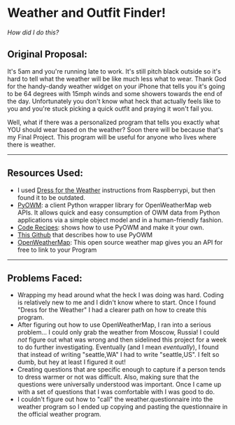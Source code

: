 # Weather and Outfit Finder!
*How did I do this?*

## **Original Proposal:**

It's 5am and you're running late to work. It's still pitch black outside so it's hard to tell what the weather will be like much less what to wear. Thank God for the handy-dandy weather widget on your iPhone that tells you it's going to be 64 degrees with 15mph winds and some showers towards the end of the day. Unfortunately you don't know what heck that actually feels like to you and you're stuck picking a quick outfit and praying it won't fail you.

Well, what if there was a personalized program that tells you exactly what YOU should wear based on the weather? Soon there will be because that's my Final Project. This program will be useful for anyone who lives where there is weather.

---

## **Resources Used:**

- I used [Dress for the Weather](https://projects.raspberrypi.org/en/projects/dress-for-the-weather) instructions from Raspberrypi, but then found it to be outdated.
- [PyOWM](https://pyowm.readthedocs.io/en/latest/): a client Python wrapper library for OpenWeatherMap web APIs. It allows quick and easy consumption of OWM data from Python applications via a simple object model and in a human-friendly fashion.
- [Code Recipes](https://pyowm.readthedocs.io/en/latest/v3/code-recipes.html#library_init): shows how to use PyOWM and make it your own.
- [This Github](https://github.com/csparpa/pyowm) that describes how to use PyOWM
- [OpenWeatherMap](openweathermap.org): This open source weather map gives you an API for free to link to your Program

---

## **Problems Faced:**

- Wrapping my head around what the heck I was doing was hard. Coding is relatively new to me and I didn't know where to start. Once I found "Dress for the Weather" I had a clearer path on how to create this program.
- After figuring out how to use OpenWeatherMap, I ran into a serious problem... I could only grab the weather from Moscow, Russia! I could *not* figure out what was wrong and then sidelined this project for a week to do further investigating. Eventually (and I mean *eventually*), I found that instead of writing "seattle,WA" I had to write "seattle,US". I felt so dumb, but hey at least I figured it out!
- Creating questions that are specific enough to capture if a person tends to dress warmer or not was difficult. Also, making sure that the questions were universally understood was important. Once I came up with a set of questions that I was comfortable with I was good to do.
- I couldn't figure out how to "call" the weather.questionnaire into the weather program so I ended up copying and pasting the questionnaire in the official weather program.
